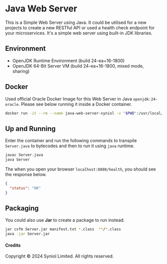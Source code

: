 # Java Web Server
This is a Simple Web Server using Java. It could be utilised for a new projects to create a new RESTful API or 
used a health check endpoint for your microservices. It's a simple web server using built-in JDK libraries.


## Environment
 * OpenJDK Runtime Environment (build 24-ea+16-1800)
 * OpenJDK 64-Bit Server VM (build 24-ea+16-1800, mixed mode, sharing)


## Docker
Used official Oracle Docker Image for this Web Server in Java `openjdk:24-oracle`. Please see below running it 
inside a Docker container.


```bash	
docker run -it --rm --name java-web-server-syniol -v "$PWD":/usr/local/app --workdir /usr/local/app -p 8080:80 openjdk:24-oracle bash
```

## Up and Running
Enter the container and run the following commands to transpile `Server.java` to bytecodes and then to run it using `java` runtime.
```bash
javac Server.java
java Server
```

The when you open your browser `localhost:8080/health`, you should see the response below.

```json
{
  "status": "OK"
}
```

## Packaging
You could also use __Jar__ to create a package to run instead.

```bash
jar cvfm Server.jar manifest.txt *.class  **/*.class
java -jar Server.jar
```


#### Credits
Copyright &copy; 2024 Syniol Limited. All rights reserved.
